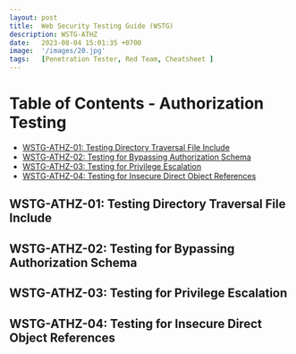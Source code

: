 ```yaml
---
layout: post
title:  Web Security Testing Guide (WSTG)
description: WSTG-ATHZ
date:   2023-08-04 15:01:35 +0700
image:  '/images/20.jpg'
tags:   [Penetration Tester, Red Team, Cheatsheet ]
---
```


# Table of Contents - Authorization Testing

- [WSTG-ATHZ-01: Testing Directory Traversal File Include](#wstg-athz-01-testing-directory-traversal-file-include)
- [WSTG-ATHZ-02: Testing for Bypassing Authorization Schema](#wstg-athz-02-testing-for-bypassing-authorization-schema)
- [WSTG-ATHZ-03: Testing for Privilege Escalation](#wstg-athz-03-testing-for-privilege-escalation)
- [WSTG-ATHZ-04: Testing for Insecure Direct Object References](#wstg-athz-04-testing-for-insecure-direct-object-references)

## WSTG-ATHZ-01: Testing Directory Traversal File Include <a id="wstg-athz-01-testing-directory-traversal-file-include"></a>

<!-- Your content for WSTG-ATHZ-01: Testing Directory Traversal File Include goes here -->

## WSTG-ATHZ-02: Testing for Bypassing Authorization Schema <a id="wstg-athz-02-testing-for-bypassing-authorization-schema"></a>

<!-- Your content for WSTG-ATHZ-02: Testing for Bypassing Authorization Schema goes here -->

## WSTG-ATHZ-03: Testing for Privilege Escalation <a id="wstg-athz-03-testing-for-privilege-escalation"></a>

<!-- Your content for WSTG-ATHZ-03: Testing for Privilege Escalation goes here -->

## WSTG-ATHZ-04: Testing for Insecure Direct Object References <a id="wstg-athz-04-testing-for-insecure-direct-object-references"></a>

<!-- Your content for WSTG-ATHZ-04: Testing for Insecure Direct Object References goes here -->
